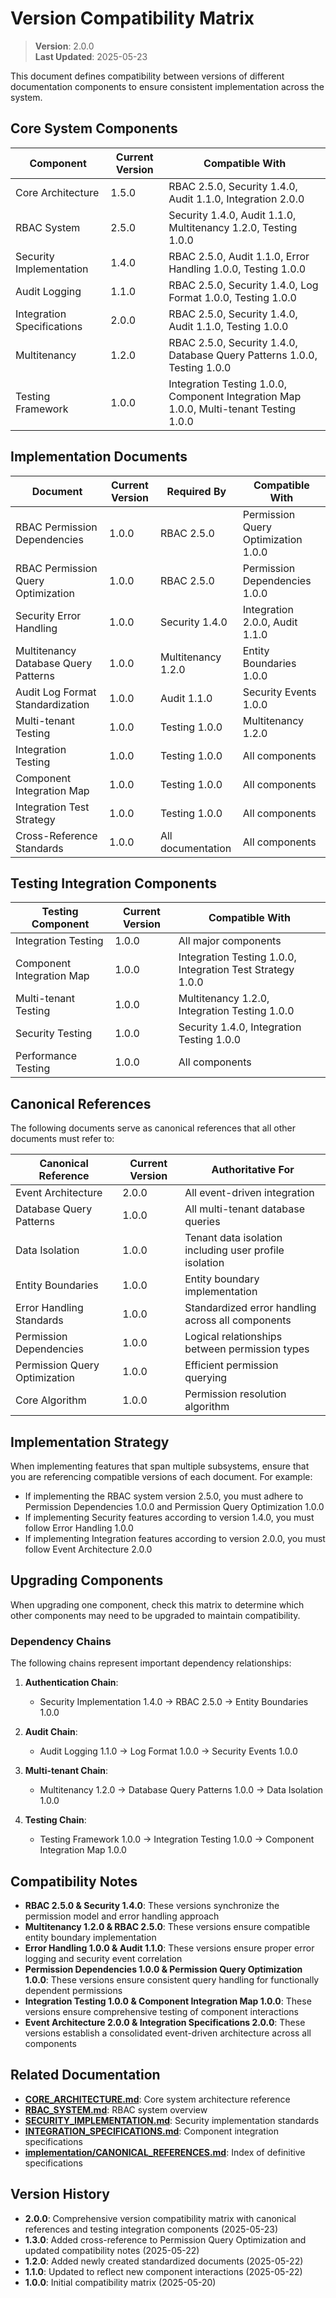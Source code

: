 
# Version Compatibility Matrix

> **Version**: 2.0.0  
> **Last Updated**: 2025-05-23

This document defines compatibility between versions of different documentation components to ensure consistent implementation across the system.

## Core System Components

| Component | Current Version | Compatible With |
|-----------|----------------|-----------------|
| Core Architecture | 1.5.0 | RBAC 2.5.0, Security 1.4.0, Audit 1.1.0, Integration 2.0.0 |
| RBAC System | 2.5.0 | Security 1.4.0, Audit 1.1.0, Multitenancy 1.2.0, Testing 1.0.0 |
| Security Implementation | 1.4.0 | RBAC 2.5.0, Audit 1.1.0, Error Handling 1.0.0, Testing 1.0.0 |
| Audit Logging | 1.1.0 | RBAC 2.5.0, Security 1.4.0, Log Format 1.0.0, Testing 1.0.0 |
| Integration Specifications | 2.0.0 | RBAC 2.5.0, Security 1.4.0, Audit 1.1.0, Testing 1.0.0 |
| Multitenancy | 1.2.0 | RBAC 2.5.0, Security 1.4.0, Database Query Patterns 1.0.0, Testing 1.0.0 |
| Testing Framework | 1.0.0 | Integration Testing 1.0.0, Component Integration Map 1.0.0, Multi-tenant Testing 1.0.0 |

## Implementation Documents

| Document | Current Version | Required By | Compatible With |
|----------|----------------|------------|-----------------|
| RBAC Permission Dependencies | 1.0.0 | RBAC 2.5.0 | Permission Query Optimization 1.0.0 |
| RBAC Permission Query Optimization | 1.0.0 | RBAC 2.5.0 | Permission Dependencies 1.0.0 |
| Security Error Handling | 1.0.0 | Security 1.4.0 | Integration 2.0.0, Audit 1.1.0 |
| Multitenancy Database Query Patterns | 1.0.0 | Multitenancy 1.2.0 | Entity Boundaries 1.0.0 |
| Audit Log Format Standardization | 1.0.0 | Audit 1.1.0 | Security Events 1.0.0 |
| Multi-tenant Testing | 1.0.0 | Testing 1.0.0 | Multitenancy 1.2.0 |
| Integration Testing | 1.0.0 | Testing 1.0.0 | All components |
| Component Integration Map | 1.0.0 | Testing 1.0.0 | All components |
| Integration Test Strategy | 1.0.0 | Testing 1.0.0 | All components |
| Cross-Reference Standards | 1.0.0 | All documentation | All components |

## Testing Integration Components

| Testing Component | Current Version | Compatible With |
|-------------------|----------------|-----------------|
| Integration Testing | 1.0.0 | All major components |
| Component Integration Map | 1.0.0 | Integration Testing 1.0.0, Integration Test Strategy 1.0.0 |
| Multi-tenant Testing | 1.0.0 | Multitenancy 1.2.0, Integration Testing 1.0.0 |
| Security Testing | 1.0.0 | Security 1.4.0, Integration Testing 1.0.0 |
| Performance Testing | 1.0.0 | All components |

## Canonical References

The following documents serve as canonical references that all other documents must refer to:

| Canonical Reference | Current Version | Authoritative For |
|---------------------|----------------|-------------------|
| Event Architecture | 2.0.0 | All event-driven integration |
| Database Query Patterns | 1.0.0 | All multi-tenant database queries |
| Data Isolation | 1.0.0 | Tenant data isolation including user profile isolation |
| Entity Boundaries | 1.0.0 | Entity boundary implementation |
| Error Handling Standards | 1.0.0 | Standardized error handling across all components |
| Permission Dependencies | 1.0.0 | Logical relationships between permission types |
| Permission Query Optimization | 1.0.0 | Efficient permission querying |
| Core Algorithm | 1.0.0 | Permission resolution algorithm |

## Implementation Strategy

When implementing features that span multiple subsystems, ensure that you are referencing compatible versions of each document. For example:

- If implementing the RBAC system version 2.5.0, you must adhere to Permission Dependencies 1.0.0 and Permission Query Optimization 1.0.0
- If implementing Security features according to version 1.4.0, you must follow Error Handling 1.0.0
- If implementing Integration features according to version 2.0.0, you must follow Event Architecture 2.0.0

## Upgrading Components

When upgrading one component, check this matrix to determine which other components may need to be upgraded to maintain compatibility.

### Dependency Chains

The following chains represent important dependency relationships:

1. **Authentication Chain**:
   - Security Implementation 1.4.0 → RBAC 2.5.0 → Entity Boundaries 1.0.0

2. **Audit Chain**:
   - Audit Logging 1.1.0 → Log Format 1.0.0 → Security Events 1.0.0

3. **Multi-tenant Chain**:
   - Multitenancy 1.2.0 → Database Query Patterns 1.0.0 → Data Isolation 1.0.0

4. **Testing Chain**:
   - Testing Framework 1.0.0 → Integration Testing 1.0.0 → Component Integration Map 1.0.0

## Compatibility Notes

- **RBAC 2.5.0 & Security 1.4.0**: These versions synchronize the permission model and error handling approach
- **Multitenancy 1.2.0 & RBAC 2.5.0**: These versions ensure compatible entity boundary implementation
- **Error Handling 1.0.0 & Audit 1.1.0**: These versions ensure proper error logging and security event correlation
- **Permission Dependencies 1.0.0 & Permission Query Optimization 1.0.0**: These versions ensure consistent query handling for functionally dependent permissions
- **Integration Testing 1.0.0 & Component Integration Map 1.0.0**: These versions ensure comprehensive testing of component interactions
- **Event Architecture 2.0.0 & Integration Specifications 2.0.0**: These versions establish a consolidated event-driven architecture across all components

## Related Documentation

- **[CORE_ARCHITECTURE.md](CORE_ARCHITECTURE.md)**: Core system architecture reference
- **[RBAC_SYSTEM.md](RBAC_SYSTEM.md)**: RBAC system overview
- **[SECURITY_IMPLEMENTATION.md](SECURITY_IMPLEMENTATION.md)**: Security implementation standards
- **[INTEGRATION_SPECIFICATIONS.md](INTEGRATION_SPECIFICATIONS.md)**: Component integration specifications
- **[implementation/CANONICAL_REFERENCES.md](implementation/CANONICAL_REFERENCES.md)**: Index of definitive specifications

## Version History

- **2.0.0**: Comprehensive version compatibility matrix with canonical references and testing integration components (2025-05-23)
- **1.3.0**: Added cross-reference to Permission Query Optimization and updated compatibility notes (2025-05-22)
- **1.2.0**: Added newly created standardized documents (2025-05-22)
- **1.1.0**: Updated to reflect new component interactions (2025-05-22)
- **1.0.0**: Initial compatibility matrix (2025-05-20)

